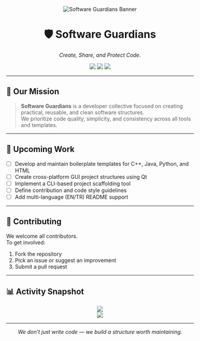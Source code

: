 <p align="center">
  <img src="https://raw.githubusercontent.com/Software-Guardians/assets/main/software-guardians-banner.png" alt="Software Guardians Banner" />
</p>

<h1 align="center">🛡️ Software Guardians</h1>
<p align="center"><em>Create, Share, and Protect Code.</em></p>

<p align="center">
  <img src="https://img.shields.io/github/last-commit/Software-Guardians/.github?color=purple&label=Last%20Update&style=for-the-badge"/>
  <img src="https://img.shields.io/github/commit-activity/m/Software-Guardians/.github?color=green&label=Activity&style=for-the-badge"/>
  <img src="https://img.shields.io/github/orgs/Software-Guardians/members?label=Members&style=for-the-badge" />
</p>

---

## 🎯 Our Mission

> **Software Guardians** is a developer collective focused on creating practical, reusable, and clean software structures.  
> We prioritize code quality, simplicity, and consistency across all tools and templates.

---

## 🔧 Upcoming Work

- [ ] Develop and maintain boilerplate templates for C++, Java, Python, and HTML
- [ ] Create cross-platform GUI project structures using Qt
- [ ] Implement a CLI-based project scaffolding tool
- [ ] Define contribution and code style guidelines
- [ ] Add multi-language (EN/TR) README support

---

## 🤝 Contributing

We welcome all contributors.  
To get involved:

1. Fork the repository
2. Pick an issue or suggest an improvement
3. Submit a pull request

---

## 📊 Activity Snapshot

<p align="center">
  <img src="https://github-readme-stats.vercel.app/api?username=Software-Guardians&show_icons=true&theme=radical&hide_title=true&count_private=true" />
  <br/>
  <img src="https://github-readme-streak-stats.herokuapp.com?user=Software-Guardians&theme=dark&date_format=M%20j%5B%2C%20Y%5D" />
</p>

---

<p align="center"><em>We don't just write code — we build a structure worth maintaining.</em></p>
